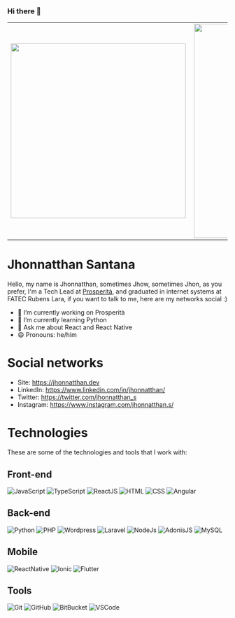 ### Hi there 👋

<center>
<table cellspacing="0" cellpadding="0">
    <tr>
        <td><img width="400px" align="left" src="https://github-readme-stats.vercel.app/api/top-langs/?username=jhonnatthan&layout=compact" /></td>
        <td><img width="490px" align="left" src="https://github-readme-stats.vercel.app/api?username=jhonnatthan&show_icons=true"/></td>
    </tr>   
</table>
</center>

# Jhonnatthan Santana

Hello, my name is Jhonnatthan, sometimes Jhow, sometimes Jhon, as you prefer, I'm a Tech Lead at [Prosperità](https://prosperitasolution.com.br/), and graduated in internet systems at FATEC Rubens Lara, if you want to talk to me, here are my networks social :)

- 🔭 I’m currently working on Prosperità
- 🌱 I’m currently learning Python
- 💬 Ask me about React and React Native
- 😄 Pronouns: he/him

#  Social networks

- Site: https://jhonnatthan.dev
- LinkedIn: https://www.linkedin.com/in/jhonnatthan/
- Twitter: https://twitter.com/jhonnatthan_s
- Instagram: https://www.instagram.com/jhonnatthan.s/

# Technologies

These are some of the technologies and tools that I work with:

## Front-end

![JavaScript](https://img.shields.io/badge/-JavaScript-F7DF1E?style=flat-square&logo=javascript&logoColor=white)
![TypeScript](https://img.shields.io/badge/-TypeScript-007ACC?style=flat-square&logo=typescript&logoColor=white)
![ReactJS](https://img.shields.io/badge/-ReactJS-61DAFB?style=flat-square&logo=react&logoColor=white)
![HTML](https://img.shields.io/badge/-HTML-E34F26?style=flat-square&logo=html5&logoColor=white)
![CSS](https://img.shields.io/badge/-CSS-1572B6?style=flat-square&logo=css3&logoColor=white)
![Angular](https://img.shields.io/badge/-Angular-DD0031?style=flat-square&logo=angular&logoColor=white)

## Back-end

![Python](https://img.shields.io/badge/-Python-306A99?style=flat-square&logo=python&logoColor=white)
![PHP](https://img.shields.io/badge/-PHP-777BB4?style=flat-square&logo=php&logoColor=white)
![Wordpress](https://img.shields.io/badge/-Wordpress-21759B?style=flat-square&logo=wordpress&logoColor=white)
![Laravel](https://img.shields.io/badge/-Laravel-FF2D20?style=flat-square&logo=laravel&logoColor=white)
![NodeJs](https://img.shields.io/badge/-Nodejs-339933?style=flat-square&logo=Node.js&logoColor=white)
![AdonisJS](https://img.shields.io/badge/-AdonisJS-220052?style=flat-square&logo=AdonisJS&logoColor=white)
![MySQL](https://img.shields.io/badge/-MySQL-4479A1?style=flat-square&logo=mysql&logoColor=white)

## Mobile 

![ReactNative](https://img.shields.io/badge/-ReactNative-61DAFB?style=flat-square&logo=react&logoColor=white)
![Ionic](https://img.shields.io/badge/-Ionic-3880FF?style=flat-square&logo=ionic&logoColor=white)
![Flutter](https://img.shields.io/badge/-Flutter-4CD3FD?style=flat-square&logo=flutter&logoColor=white)

## Tools
![Git](https://img.shields.io/badge/-Git-F05032?style=flat-square&logo=git&logoColor=white)
![GitHub](https://img.shields.io/badge/-GitHub-181717?style=flat-square&logo=github&logoColor=white)
![BitBucket](https://img.shields.io/badge/-BitBucket-0052CC?style=flat-square&logo=bitbucket&logoColor=white)
![VSCode](https://img.shields.io/badge/-VSCode-007ACC?style=flat-square&logo=visual-studio-code&logoColor=white)
